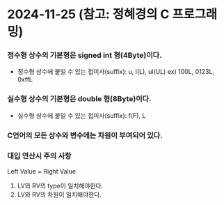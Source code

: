 # 2024-11-25 (참고: 정혜경의 C 프로그래밍)
### 정수형 상수의 기본형은 signed int 형(4Byte)이다.
* 정수형 상수에 붙일 수 있는 접미사(suffix): u, l(L), ul(UL) ex) 100L, 0123L, 0xffL
### 실수형 상수의 기본형은 double 형(8Byte)이다.
* 실수형 상수에 붙일 수 있는 접미사(suffix): f(F), L

### C언어의 모든 상수와 변수에는 차원이 부여되어 있다.
### 대입 연산시 주의 사항
Left Value =  Right Value
1. LV와 RV의 type이 일치해야한다.
2. LV와 RV의 차원이 일치해야한다.
